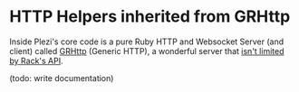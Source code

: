 # HTTP Helpers inherited from GRHttp

Inside Plezi's core code is a pure Ruby HTTP and Websocket Server (and client) called [GRHttp](https://github.com/boazsegev/GRHttp) (Generic HTTP), a wonderful server that [isn't limited by Rack's API](https://github.com/boazsegev/GRHttp/blob/master/HTTP.md).


(todo: write documentation)




